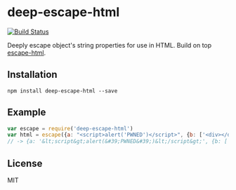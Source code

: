 # deep-escape-html
[![Build Status](https://travis-ci.org/kossnocorp/deep-escape-html.svg?branch=master)](https://travis-ci.org/kossnocorp/deep-escape-html)

Deeply escape object's string properties for use in HTML.
Build on top [escape-html](https://www.npmjs.com/package/escape-html).

## Installation

```npm
npm install deep-escape-html --save
```

## Example

```js
var escape = require('deep-escape-html')
var html = escape({a: "<script>alert('PWNED')</script>", {b: ['<div></div>', 1, true, false]}})
// -> {a: '&lt;script&gt;alert(&#39;PWNED&#39;)&lt;/script&gt;', {b: ['&lt;div&gt;&lt;/div&gt;', 1, true, false]}}
```

## License

MIT
